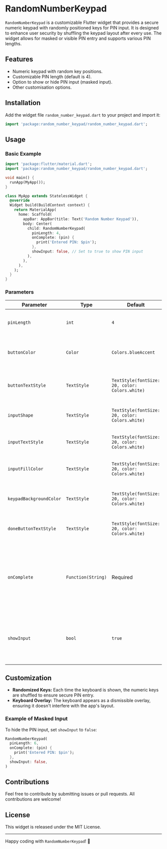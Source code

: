 # RandomNumberKeypad

`RandomNumberKeypad` is a customizable Flutter widget that provides a secure numeric keypad with randomly positioned keys for PIN input. It is designed to enhance user security by shuffling the keypad layout after every use. The widget allows for masked or visible PIN entry and supports various PIN lengths.

## Features
- Numeric keypad with random key positions.
- Customizable PIN length (default is 4).
- Option to show or hide PIN input (masked input).
- Other customisation options.

## Installation

Add the widget file `random_number_keypad.dart` to your project and import it:

```dart
import 'package:random_number_keypad/random_number_keypad.dart';
```

## Usage

### Basic Example

```dart
import 'package:flutter/material.dart';
import 'package:random_number_keypad/random_number_keypad.dart';

void main() {
  runApp(MyApp());
}

class MyApp extends StatelessWidget {
  @override
  Widget build(BuildContext context) {
    return MaterialApp(
      home: Scaffold(
        appBar: AppBar(title: Text('Random Number Keypad')),
        body: Center(
          child: RandomNumberKeypad(
            pinLength: 4,
            onComplete: (pin) {
              print('Entered PIN: $pin');
            },
            showInput: false, // Set to true to show PIN input
          ),
        ),
      ),
    );
  }
}
```

### Parameters

| Parameter   | Type                   | Default | Description |
|-------------|------------------------|---------|-------------|
| `pinLength` | `int`                 | `4`     | The length of the PIN to be entered. |
| `buttonColor` | `Color`                 | `Colors.blueAccent`     | Sets the background color of the keypad buttons. |
| `buttonTextStyle` | `TextStyle`                 | `TextStyle(fontSize: 20, color: Colors.white)`     | Sets the text style of the keypad button labels. |
| `inputShape` | `TextStyle`                 | `TextStyle(fontSize: 20, color: Colors.white)`     | Defines the shape of the input boxes. |
| `inputTextStyle` | `TextStyle`                 | `TextStyle(fontSize: 20, color: Colors.white)`     | Sets the text style of the input text. |
| `inputFillColor` | `TextStyle`                 | `TextStyle(fontSize: 20, color: Colors.white)`     | sets the fill color of input boxes when filled. |
| `keypadBackgroundColor` | `TextStyle`                 | `TextStyle(fontSize: 20, color: Colors.white)`     | sets the background color of the keypad container. |
| `doneButtonTextStyle` | `TextStyle`                 | `TextStyle(fontSize: 20, color: Colors.white)`     | Sets the text style of the "Done" button. |
| `onComplete`| `Function(String)`    | Required| A callback function triggered when the user completes the PIN entry. The entered PIN is passed as a string. |
| `showInput` | `bool`                | `true`  | Determines whether the entered PIN should be visible (`true`) or masked (`false`). |

## Customization

- **Randomized Keys:** Each time the keyboard is shown, the numeric keys are shuffled to ensure secure PIN entry.
- **Keyboard Overlay:** The keyboard appears as a dismissible overlay, ensuring it doesn't interfere with the app's layout.

### Example of Masked Input

To hide the PIN input, set `showInput` to `false`:

```dart
RandomNumberKeypad(
  pinLength: 6,
  onComplete: (pin) {
    print('Entered PIN: $pin');
  },
  showInput: false,
)
```

## Contributions

Feel free to contribute by submitting issues or pull requests. All contributions are welcome!

## License

This widget is released under the MIT License.

---

Happy coding with `RandomNumberKeypad`! 🎉

